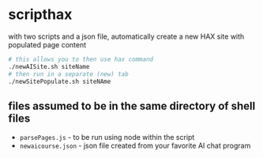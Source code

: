 # scripthax
with two scripts and a json file, automatically create a new HAX site with populated page content


```bash
# this allows you to then use hax command
./newAISite.sh siteName
# then run in a separate (new) tab
./newSitePopulate.sh siteNAme
```

## files assumed to be in the same directory of shell files
- `parsePages.js` - to be run using node within the script
- `newaicourse.json` - json file created from your favorite AI chat program